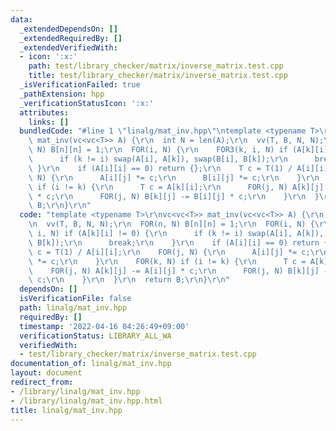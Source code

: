 ```yaml
---
data:
  _extendedDependsOn: []
  _extendedRequiredBy: []
  _extendedVerifiedWith:
  - icon: ':x:'
    path: test/library_checker/matrix/inverse_matrix.test.cpp
    title: test/library_checker/matrix/inverse_matrix.test.cpp
  _isVerificationFailed: true
  _pathExtension: hpp
  _verificationStatusIcon: ':x:'
  attributes:
    links: []
  bundledCode: "#line 1 \"linalg/mat_inv.hpp\"\ntemplate <typename T>\r\nvc<vc<T>>\
    \ mat_inv(vc<vc<T>> A) {\r\n  int N = len(A);\r\n  vv(T, B, N, N);\r\n  FOR(n,\
    \ N) B[n][n] = 1;\r\n  FOR(i, N) {\r\n    FOR3(k, i, N) if (A[k][i] != 0) {\r\n\
    \      if (k != i) swap(A[i], A[k]), swap(B[i], B[k]);\r\n      break;\r\n   \
    \ }\r\n    if (A[i][i] == 0) return {};\r\n    T c = T(1) / A[i][i];\r\n    FOR(j,\
    \ N) {\r\n      A[i][j] *= c;\r\n      B[i][j] *= c;\r\n    }\r\n    FOR(k, N)\
    \ if (i != k) {\r\n      T c = A[k][i];\r\n      FOR(j, N) A[k][j] -= A[i][j]\
    \ * c;\r\n      FOR(j, N) B[k][j] -= B[i][j] * c;\r\n    }\r\n  }\r\n  return\
    \ B;\r\n}\r\n"
  code: "template <typename T>\r\nvc<vc<T>> mat_inv(vc<vc<T>> A) {\r\n  int N = len(A);\r\
    \n  vv(T, B, N, N);\r\n  FOR(n, N) B[n][n] = 1;\r\n  FOR(i, N) {\r\n    FOR3(k,\
    \ i, N) if (A[k][i] != 0) {\r\n      if (k != i) swap(A[i], A[k]), swap(B[i],\
    \ B[k]);\r\n      break;\r\n    }\r\n    if (A[i][i] == 0) return {};\r\n    T\
    \ c = T(1) / A[i][i];\r\n    FOR(j, N) {\r\n      A[i][j] *= c;\r\n      B[i][j]\
    \ *= c;\r\n    }\r\n    FOR(k, N) if (i != k) {\r\n      T c = A[k][i];\r\n  \
    \    FOR(j, N) A[k][j] -= A[i][j] * c;\r\n      FOR(j, N) B[k][j] -= B[i][j] *\
    \ c;\r\n    }\r\n  }\r\n  return B;\r\n}\r\n"
  dependsOn: []
  isVerificationFile: false
  path: linalg/mat_inv.hpp
  requiredBy: []
  timestamp: '2022-04-16 04:26:49+09:00'
  verificationStatus: LIBRARY_ALL_WA
  verifiedWith:
  - test/library_checker/matrix/inverse_matrix.test.cpp
documentation_of: linalg/mat_inv.hpp
layout: document
redirect_from:
- /library/linalg/mat_inv.hpp
- /library/linalg/mat_inv.hpp.html
title: linalg/mat_inv.hpp
---
```

